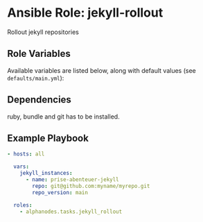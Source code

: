 # Ansible Role: jekyll-rollout

Rollout jekyll repositories

## Role Variables

Available variables are listed below, along with default values (see `defaults/main.yml`):

## Dependencies

ruby, bundle and git has to be installed.

## Example Playbook

```yaml
- hosts: all

  vars:
    jekyll_instances:
      - name: prise-abenteuer-jekyll
        repo: git@github.com:myname/myrepo.git
        repo_version: main

  roles:
    - alphanodes.tasks.jekyll_rollout
```
